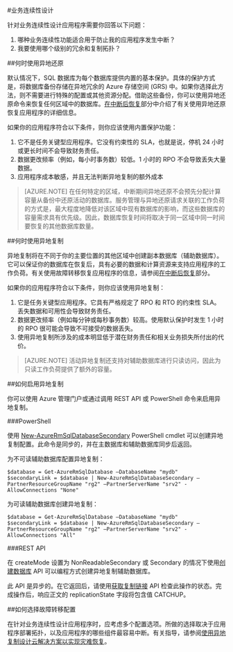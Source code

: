 <properties 
   pageTitle="SQL 数据库的业务连续性设计" 
   description="选择指南.本部分将提供有关如何选择要使用的 BCDR 功能以及何时使用这些功能的指南。这包括使用 SQL DB 自动获取的内容的说明。"
   services="sql-database" 
   documentationCenter="" 
   authors="elfisher" 
   manager="jhubbard" 
   editor="monicar"/>

<tags
   ms.service="sql-database"
   ms.date="04/25/2016"
   wacn.date="06/14/2016"/>

#业务连续性设计

针对业务连续性设计应用程序需要你回答以下问题：

1. 哪种业务连续性功能适合用于防止我的应用程序发生中断？
2. 我要使用哪个级别的冗余和复制拓扑？

##何时使用异地还原

默认情况下，SQL 数据库为每个数据库提供内置的基本保护。具体的保护方式是，将数据库备份存储在异地冗余的 Azure 存储空间 (GRS) 中。如果你选择此方法，则不需要进行特殊的配置或其他资源分配。借助这些备份，你可以使用异地还原命令来恢复任何区域中的数据库。[在中断后恢复](/documentation/articles/sql-database-disaster-recovery)部分中介绍了有关使用异地还原恢复应用程序的详细信息。

如果你的应用程序符合以下条件，则你应该使用内置保护功能：

1. 它不是任务关键型应用程序。它没有约束性的 SLA，也就是说，停机 24 小时或更长时间不会导致财务责任。
2. 数据更改频率（例如，每小时事务数）较低。1 小时的 RPO 不会导致丢失大量数据。
3. 应用程序成本敏感，并且无法判断异地复制的额外成本 

> [AZURE.NOTE] 在任何特定的区域，中断期间异地还原不会预先分配计算容量从备份中还原活动的数据库。服务管理与异地还原请求关联的工作负荷的方式是，最大程度地降低对该区域中现有数据库的影响，而这些数据库的容量需求具有优先级。因此，数据库恢复时间将取决于同一区域中同一时间要恢复的其他数据库数量。

##何时使用异地复制

异地复制将在不同于你的主要位置的其他区域中创建副本数据库（辅助数据库）。它可以保证你的数据库在恢复后，具有必要的数据和计算资源来支持应用程序的工作负荷。有关使用故障转移恢复应用程序的信息，请参阅[在中断后恢复](/documentation/articles/sql-database-disaster-recovery)部分。

如果你的应用程序符合以下条件，则你应该使用异地复制：

1. 它是任务关键型应用程序。它具有严格规定了 RPO 和 RTO 的约束性 SLA。丢失数据和可用性会导致财务责任。 
2. 数据更改频率（例如每分钟或每秒事务数）较高。使用默认保护时发生 1 小时的 RPO 很可能会导致不可接受的数据丢失。
3. 使用异地复制所涉及的成本明显低于潜在财务责任和相关业务损失所付出的代价。


> [AZURE.NOTE] 活动异地复制还支持对辅助数据库进行只读访问，因此为只读工作负荷提供了额外的容量。

##如何启用异地复制

你可以使用 Azure 管理门户或通过调用 REST API 或 PowerShell 命令来启用异地复制。


###PowerShell

使用 [New-AzureRmSqlDatabaseSecondary](https://msdn.microsoft.com/zh-cn/library/mt603689.aspx) PowerShell cmdlet 可以创建异地复制配置。此命令是同步的，并在主数据库和辅助数据库同步后返回。

为不可读辅助数据库配置异地复制：
		
    $database = Get-AzureRmSqlDatabase –DatabaseName "mydb"
    $secondaryLink = $database | New-AzureRmSqlDatabaseSecondary –PartnerResourceGroupName "rg2" –PartnerServerName "srv2" -AllowConnections "None"

为可读辅助数据库创建异地复制：

    $database = Get-AzureRmSqlDatabase –DatabaseName "mydb"
    $secondaryLink = $database | New-AzureRmSqlDatabaseSecondary –PartnerResourceGroupName "rg2" –PartnerServerName "srv2" -AllowConnections "All"
		 

###REST API 

在 createMode 设置为 NonReadableSecondary 或 Secondary 的情况下使用[创建数据库](https://msdn.microsoft.com/zh-cn/library/mt163685.aspx) API 可以编程方式创建异地复制辅助数据库。

此 API 是异步的。在它返回后，请使用[获取复制链接](https://msdn.microsoft.com/zh-cn/library/mt600778.aspx) API 检查此操作的状态。完成操作后，响应正文的 replicationState 字段将包含值 CATCHUP。


##如何选择故障转移配置 

在针对业务连续性设计应用程序时，应考虑多个配置选项。所做的选择取决于应用程序部署拓扑，以及应用程序的哪些组件最容易中断。有关指导，请参阅[使用异地复制设计云解决方案以实现灾难恢复](/documentation/articles/sql-database-designing-cloud-solutions-for-disaster-recovery)。

<!---HONumber=Mooncake_0530_2016-->
